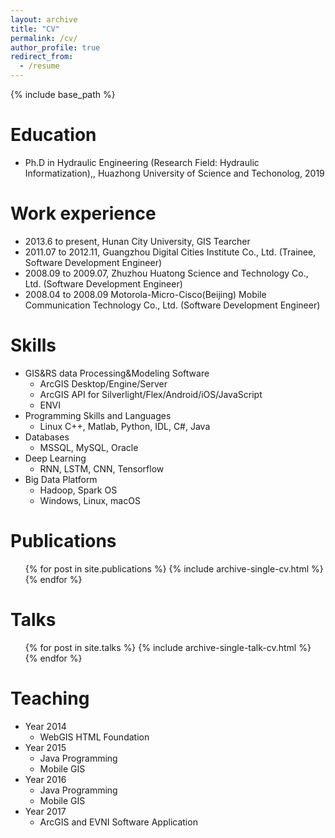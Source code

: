 ```yaml
---
layout: archive
title: "CV"
permalink: /cv/
author_profile: true
redirect_from:
  - /resume
---
```


{% include base_path %}

Education
======
<!--* B.S. in Testing Science, Testing University, 2012-->
<!--* M.S. in Testonomy, Testing University, 2014-->
* Ph.D in Hydraulic Engineering (Research Field: Hydraulic Informatization),, Huazhong University of Science and Techonolog, 2019

Work experience
======
* 2013.6 to present, Hunan City University, GIS Tearcher
* 2011.07 to 2012.11, Guangzhou Digital Cities Institute Co., Ltd. (Trainee, Software Development Engineer)
* 2008.09 to 2009.07, Zhuzhou Huatong Science and Technology Co., Ltd. (Software Development Engineer)
* 2008.04 to 2008.09 Motorola-Micro-Cisco(Beijing) Mobile Communication Technology Co., Ltd. (Software Development Engineer)
  
Skills
======
+ GIS&RS data Processing&Modeling Software
   + ArcGIS Desktop/Engine/Server
   + ArcGIS API for Silverlight/Flex/Android/iOS/JavaScript
   + ENVI
+ Programming Skills and Languages
   + Linux C++, Matlab, Python, IDL, C#, Java
+ Databases
   + MSSQL, MySQL, Oracle
+ Deep Learning
   + RNN, LSTM, CNN, Tensorflow
+ Big Data Platform
   + Hadoop, Spark
OS
   + Windows, Linux, macOS

Publications
======
  <ul>{% for post in site.publications %}
    {% include archive-single-cv.html %}
  {% endfor %}</ul>
  
Talks
======
  <ul>{% for post in site.talks %}
    {% include archive-single-talk-cv.html %}
  {% endfor %}</ul>
  
Teaching
======
* Year 2014
   * WebGIS
HTML Foundation
* Year 2015
   * Java Programming
   * Mobile GIS
* Year 2016
   * Java Programming
   * Mobile GIS
* Year 2017
   * ArcGIS and EVNI Software Application
  
<!--Service and leadership
======
* Currently signed in to 49 different slack teams
-->
